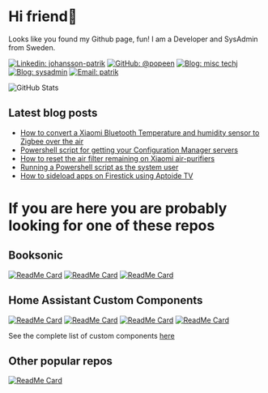 

# Hi friend👋


Looks like you found my Github page, fun! I am a Developer and SysAdmin from Sweden.

[![Linkedin: johansson-patrik](https://img.shields.io/badge/-Patrik%20Johansson-blue?style=flat-square&logo=Linkedin&logoColor=white&link=https://www.linkedin.com/in/johansson-patrik/)](https://www.linkedin.com/in/johansson-patrik/)
[![GitHub: @popeen](https://img.shields.io/github/followers/popeen?label=follow&style=social)](https://github.com/popeen)
[![Blog: misc techj](https://img.shields.io/badge/Blog-Misc_Tech-00d084)](https://popeen.com)
[![Blog: sysadmin](https://img.shields.io/badge/Blog-Sysadmin-012456)](https://scriptingnerd.com)
[![Email: patrik](https://img.shields.io/badge/Email-Patrik-red)](mailto:github@popeen.com)

![GitHub Stats](https://github-readme-stats.vercel.app/api?username=popeen&show_icons=true)
<!-- ![GitHub Stats](https://github-readme-streak-stats.herokuapp.com/?user=popeen)-->

## Latest blog posts
<!-- BLOG-POST-LIST:START -->
- [How to convert a Xiaomi Bluetooth Temperature and humidity sensor to Zigbee over the air](https://popeen.com/2024/01/30/how-to-convert-a-xiaomi-bluetooth-temperature-and-humidity-sensor-to-zigbee-over-the-air/)
- [Powershell script for getting your Configuration Manager servers](https://scriptingnerd.com/2024/01/29/powershell-script-for-getting-your-configuration-manager-servers/)
- [How to reset the air filter remaining on Xiaomi air-purifiers](https://popeen.com/2024/01/23/how-to-reset-the-air-filter-remaining-on-xiaomi-air-purifiers/)
- [Running a Powershell script as the system user](https://scriptingnerd.com/2024/01/22/running-a-powershell-script-as-the-system-user/)
- [How to sideload apps on Firestick using Aptoide TV](https://popeen.com/2023/09/12/how-to-sideload-apps-on-firestick/)
<!-- BLOG-POST-LIST:END -->

# If you are here you are probably looking for one of these repos
## Booksonic

[![ReadMe Card](https://github-readme-stats.vercel.app/api/pin/?username=popeen&repo=Booksonic-App)](https://github.com/popeen/Booksonic-App)
[![ReadMe Card](https://github-readme-stats.vercel.app/api/pin/?username=popeen&repo=Booksonic-Air)](https://github.com/popeen/Booksonic-Air)
[![ReadMe Card](https://github-readme-stats.vercel.app/api/pin/?username=popeen&repo=Booksonic-ControlPanelForWindows)](https://github.com/popeen/Booksonic-ControlPanelForWindows)


## Home Assistant Custom Components
[![ReadMe Card](https://github-readme-stats.vercel.app/api/pin/?username=popeen&repo=Home-Assistant-Custom-Component-TCL-Remote)](https://github.com/popeen/Home-Assistant-Custom-Component-TCL-Remote)
[![ReadMe Card](https://github-readme-stats.vercel.app/api/pin/?username=popeen&repo=Home-Assistant-Custom-Component-Temperatur-Nu)](https://github.com/popeen/Home-Assistant-Custom-Component-Temperatur-Nu)
[![ReadMe Card](https://github-readme-stats.vercel.app/api/pin/?username=popeen&repo=Home-Assistant-Custom-Component-MotalaVattenAvfall)](https://github.com/popeen/Home-Assistant-Custom-Component-MotalaVattenAvfall)
[![ReadMe Card](https://github-readme-stats.vercel.app/api/pin/?username=popeen&repo=Home-Assistant-Custom-Component-Hemglass)](https://github.com/popeen/Home-Assistant-Custom-Component-Hemglass)

See the complete list of custom components [here](https://github.com/search?q=owner%3Apopeen+custom+component&type=repositories)

## Other popular repos
[![ReadMe Card](https://github-readme-stats.vercel.app/api/pin/?username=popeen&repo=Classic-Volume-Mixer)](https://github.com/popeen/Classic-Volume-Mixer)


